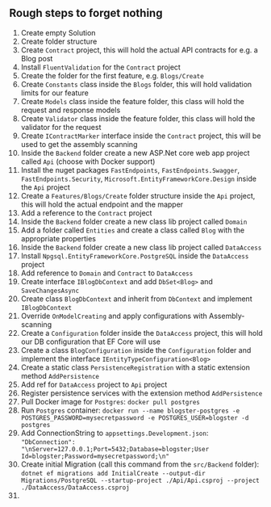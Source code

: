 ## Rough steps to forget nothing

1. Create empty Solution
2. Create folder structure
3. Create `Contract` project, this will hold the actual API contracts for e.g. a Blog post
4. Install `FluentValidation` for the `Contract` project
5. Create the folder for the first feature, e.g. `Blogs/Create`
6. Create `Constants` class inside the `Blogs` folder, this will hold validation limits for our feature
7. Create `Models` class inside the feature folder, this class will hold the request and response models
8. Create `Validator` class inside the feature folder, this class will hold the validator for the request
9. Create `IContractMarker` interface inside the `Contract` project, this will be used to get the assembly scanning
10. Inside the `Backend` folder create a new ASP.Net core web app project called `Api` (choose with Docker support)
11. Install the nuget packages `FastEndpoints`, `FastEndpoints.Swagger`, `FastEndpoints.Security`, `Microsoft.EntityFrameworkCore.Design` inside the `Api` project
12. Create a `Features/Blogs/Create` folder structure inside the `Api` project, this will hold the actual endpoint and the mapper
13. Add a reference to the `Contract` project
14. Inside the `Backend` folder create a new class lib project called `Domain`
15. Add a folder called `Entities` and create a class called `Blog` with the appropriate properties
16. Inside the `Backend` folder create a new class lib project called `DataAccess`
17. Install `Npgsql.EntityFrameworkCore.PostgreSQL` inside the `DataAccess` project
18. Add reference to `Domain` and `Contract` to `DataAccess`
19. Create interface `IBlogDbContext` and add `DbSet<Blog>` and `SaveChangesAsync`
20. Create class `BlogDbContext` and inherit from `DbContext` and implement `IBlogDbContext`
21. Override `OnModelCreating` and apply configurations with Assembly-scanning
22. Create a `Configuration` folder inside the `DataAccess` project, this will hold our DB configuration that EF Core will use
23. Create a class `BlogConfiguration` inside the `Configuration` folder and implement the interface `IEntityTypeConfiguration<Blog>`
24. Create a static class `PersistenceRegistration` with a static extension method `AddPersistence`
25. Add ref for `DataAccess` project to `Api` project
26. Register persistence services with the extension method `AddPersistence`
27. Pull Docker image for `Postgres`: `docker pull postgres`
28. Run `Postgres` container: `docker run --name blogster-postgres -e POSTGRES_PASSWORD=mysecretpassword -e POSTGRES_USER=blogster -d postgres`
29. Add ConnectionString to `appsettings.Development.json`: `"DbConnection": "\nServer=127.0.0.1;Port=5432;Database=blogster;User Id=blogster;Password=mysecretpassword;\n"`
30. Create initial Migration (call this command from the `src/Backend` folder): `dotnet ef migrations add InitialCreate --output-dir Migrations/PostgreSQL --startup-project ./Api/Api.csproj --project ./DataAccess/DataAccess.csproj`
31. 
